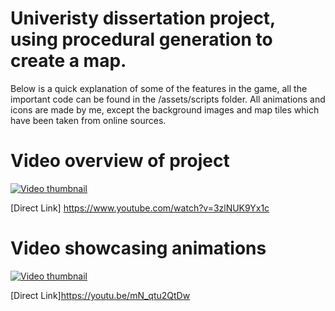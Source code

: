 #  Univeristy dissertation project, using procedural generation to create a map. 

Below is a quick explanation of some of the features in the game, all the important code can be found in the /assets/scripts folder.
All animations and icons are made by me, except the background images and map tiles which have been taken from online sources.

# Video overview of project

[![Video thumbnail](https://img.youtube.com/vi/3zlNUK9Yx1c/0.jpg)](https://www.youtube.com/watch?v=3zlNUK9Yx1c) 

[Direct Link] https://www.youtube.com/watch?v=3zlNUK9Yx1c


# Video showcasing animations

[![Video thumbnail](https://img.youtube.com/vi/mN_qtu2QtDw/0.jpg)](https://www.youtube.com/watch?v=mN_qtu2QtDw ) 


[Direct Link]https://youtu.be/mN_qtu2QtDw 
